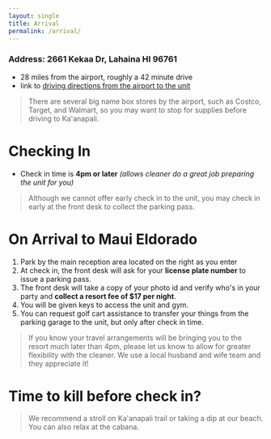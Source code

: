 ```yaml
---
layout: single
title: Arrival
permalink: /arrival/
---
```

### Address: __2661 Kekaa Dr, Lahaina HI 96761__
  * 28 miles from the airport, roughly a 42 minute drive
  * link to [driving directions from the airport to the unit](https://goo.gl/maps/4vW6BPEcHR9wsZ9x8)

> There are several big name box stores by the airport, such as Costco, Target, and Walmart, so
you may want to stop for supplies before driving to Ka'anapali.


# Checking In
* Check in time is __4pm or later__ _(allows cleaner do a great job preparing the unit for you)_
> Although we cannot offer early check in to the unit, you may check in early at the front desk
to collect the parking pass. 

# On Arrival to Maui Eldorado
1. Park by the main reception area located on the right as you enter
2. At check in, the front desk will ask for your __license plate number__ to issue a parking pass.
3. The front desk will take a copy of your photo id and verify who's in your party and __collect a resort fee of $17 per night__.
4. You will be given keys to access the unit and gym.
5. You can request golf cart assistance to transfer your things from the parking garage to the unit, but only after check in time.

> If you know your travel arrangements will be bringing you to the resort much later than 4pm,
please let us know to allow for greater flexibility with the cleaner. We use a local
husband and wife team and they appreciate it!


# Time to kill before check in?
> We recommend a stroll on Ka'anapali trail or taking a dip at our beach. You can also relax at the cabana.
